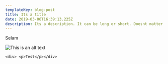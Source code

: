 ```yaml
---
templateKey: blog-post
title: Its a title
date: 2019-03-06T16:39:13.225Z
description: Its a description. It can be long or short. Doesnt matter.
---
```

Selam

![This is an alt text](https://raw.githubusercontent.com/firatgursu/ceyizarsivi/master/static/img/chemex.jpg "Chemex Sample Image")

```
<div> <p>Test</p></div>
```
